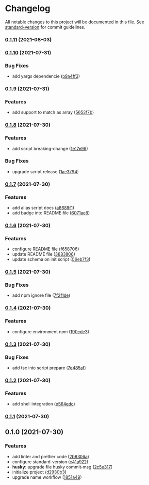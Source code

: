 # Changelog

All notable changes to this project will be documented in this file. See [standard-version](https://github.com/conventional-changelog/standard-version) for commit guidelines.

### [0.1.11](https://github.com/JonDotsoy/commit-help/compare/v0.1.10...v0.1.11) (2021-08-03)

### [0.1.10](https://github.com/JonDotsoy/commit-help/compare/v0.1.9...v0.1.10) (2021-07-31)

### Bug Fixes

- add yargs dependencie ([b9a4ff3](https://github.com/JonDotsoy/commit-help/commit/b9a4ff3b95e37ae4d32429dfa37098bad4be8346))

### [0.1.9](https://github.com/JonDotsoy/commit-help/compare/v0.1.8...v0.1.9) (2021-07-31)

### Features

- add support to match as array ([5653f7b](https://github.com/JonDotsoy/commit-help/commit/5653f7b962d050bbb248cf05d7ce6a66ceea16e7))

### [0.1.8](https://github.com/JonDotsoy/commit-help/compare/v0.1.7...v0.1.8) (2021-07-30)

### Features

- add script breaking-change ([1e17e96](https://github.com/JonDotsoy/commit-help/commit/1e17e9694a9b869be2da9ef05845587da3ed113c))

### Bug Fixes

- upgrade script release ([1ae3794](https://github.com/JonDotsoy/commit-help/commit/1ae37947a9fe281ee0c5a700ea004bcd637404a8))

### [0.1.7](https://github.com/JonDotsoy/commit-help/compare/v0.1.6...v0.1.7) (2021-07-30)

### Features

- add alias script docs ([a8688f1](https://github.com/JonDotsoy/commit-help/commit/a8688f13fd4a009df6f3e1f03efd0ac6c31d1f99))
- add badge into README file ([6071ae8](https://github.com/JonDotsoy/commit-help/commit/6071ae87efd94ff00ab270b6d30591791f7314a2))

### [0.1.6](https://github.com/JonDotsoy/commit-help/compare/v0.1.5...v0.1.6) (2021-07-30)

### Features

- configure README file ([f658706](https://github.com/JonDotsoy/commit-help/commit/f6587064f0ff23cd5876e3ef928721fa04561cca))
- update README file ([3883806](https://github.com/JonDotsoy/commit-help/commit/3883806b5e872a5a80ff2df2292e1e3d285a317d))
- update schema on init script ([06eb7f3](https://github.com/JonDotsoy/commit-help/commit/06eb7f360bada91b888fdc45f09f6030947819d1))

### [0.1.5](https://github.com/JonDotsoy/commit-help/compare/v0.1.4...v0.1.5) (2021-07-30)

### Bug Fixes

- add npm ignore file ([7f2f1de](https://github.com/JonDotsoy/commit-help/commit/7f2f1de5d4e8e999af718ad0a9b93a4e9ec99fcc))

### [0.1.4](https://github.com/JonDotsoy/commit-help/compare/v0.1.3...v0.1.4) (2021-07-30)

### Features

- configure environment npm ([190cde3](https://github.com/JonDotsoy/commit-help/commit/190cde30fd86ef780edf13983fa132a53294127f))

### [0.1.3](https://github.com/JonDotsoy/commit-help/compare/v0.1.2...v0.1.3) (2021-07-30)

### Bug Fixes

- add tsc into script prepare ([7e485af](https://github.com/JonDotsoy/commit-help/commit/7e485af29db58f44cbd1d7383e6ab834164c27bc))

### [0.1.2](https://github.com/JonDotsoy/commit-help/compare/v0.1.1...v0.1.2) (2021-07-30)

### Features

- add shell integration ([e564edc](https://github.com/JonDotsoy/commit-help/commit/e564edc4041ac108bdc1b4e346ad01b2a6b87880))

### [0.1.1](https://github.com/JonDotsoy/commit-help/compare/v0.1.0...v0.1.1) (2021-07-30)

## 0.1.0 (2021-07-30)

### Features

- add linter and prettier code ([2b8306a](https://github.com/JonDotsoy/commit-help/commit/2b8306ad32157a31beb726957bf4848a4e8fcdce))
- configure standard-version ([c41a922](https://github.com/JonDotsoy/commit-help/commit/c41a922ff83245f801f57898c50d3dc62586e7c2))
- **husky:** upgrade file husky commit-msg ([2c5e317](https://github.com/JonDotsoy/commit-help/commit/2c5e317eb6f9f1126326259219a4a865f701c495))
- initialize project ([d2930b3](https://github.com/JonDotsoy/commit-help/commit/d2930b3b6824096def972c9dd2d7eb661190ec82))
- upgrade name workflow ([1851a49](https://github.com/JonDotsoy/commit-help/commit/1851a493f6aae1fed7c1f077628066af110c90fc))

